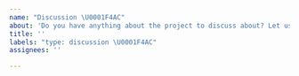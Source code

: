 ```yaml
---
name: "Discussion \U0001F4AC"
about: 'Do you have anything about the project to discuss about? Let us know! '
title: ''
labels: "type: discussion \U0001F4AC"
assignees: ''

---
```



